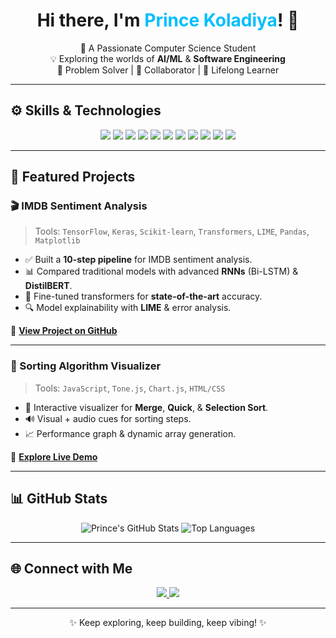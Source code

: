 <!-- Profile README starts here -->

<h1 align="center">Hi there, I'm <span style="color:#00bfff;">Prince Koladiya</span>! 👋</h1>

<p align="center">
🌟 A Passionate Computer Science Student <br>
💡 Exploring the worlds of <strong>AI/ML</strong> & <strong>Software Engineering</strong> <br>
🎯 Problem Solver | 💬 Collaborator | 🌱 Lifelong Learner
</p>

---

## ⚙️ Skills & Technologies

<p align="center">
  <img src="https://img.shields.io/badge/Python-3776AB?style=for-the-badge&logo=python&logoColor=white" />
  <img src="https://img.shields.io/badge/JavaScript-F7DF1E?style=for-the-badge&logo=javascript&logoColor=black" />
  <img src="https://img.shields.io/badge/Node.js-339933?style=for-the-badge&logo=nodedotjs&logoColor=white" />
  <img src="https://img.shields.io/badge/MySQL-4479A1?style=for-the-badge&logo=mysql&logoColor=white" />
  <img src="https://img.shields.io/badge/TensorFlow-FF6F00?style=for-the-badge&logo=tensorflow&logoColor=white" />
  <img src="https://img.shields.io/badge/Keras-D00000?style=for-the-badge&logo=keras&logoColor=white" />
  <img src="https://img.shields.io/badge/PyTorch-EE4C2C?style=for-the-badge&logo=pytorch&logoColor=white" />
  <img src="https://img.shields.io/badge/Flask-000000?style=for-the-badge&logo=flask&logoColor=white" />
  <img src="https://img.shields.io/badge/HTML5-E34F26?style=for-the-badge&logo=html5&logoColor=white" />
  <img src="https://img.shields.io/badge/CSS3-1572B6?style=for-the-badge&logo=css3&logoColor=white" />
  <img src="https://img.shields.io/badge/Git-F05032?style=for-the-badge&logo=git&logoColor=white" />
</p>

---

## 🌟 Featured Projects

### 🎬 IMDB Sentiment Analysis
> Tools: `TensorFlow`, `Keras`, `Scikit-learn`, `Transformers`, `LIME`, `Pandas`, `Matplotlib`

- ✅ Built a **10-step pipeline** for IMDB sentiment analysis.
- 📊 Compared traditional models with advanced **RNNs** (Bi-LSTM) & **DistilBERT**.
- 🧠 Fine-tuned transformers for **state-of-the-art** accuracy.
- 🔍 Model explainability with **LIME** & error analysis.

🔗 **[View Project on GitHub](https://github.com/Prince-Koladiya09/Movie_sentiment_analysis)**

---

### 🔢 Sorting Algorithm Visualizer
> Tools: `JavaScript`, `Tone.js`, `Chart.js`, `HTML/CSS`

- 🎨 Interactive visualizer for **Merge**, **Quick**, & **Selection Sort**.
- 🔊 Visual + audio cues for sorting steps.
- 📈 Performance graph & dynamic array generation.

🚀 **[Explore Live Demo](https://sortexplorer.netlify.app/)**

---

## 📊 GitHub Stats

<p align="center">
  <img src="https://github-readme-stats.vercel.app/api?username=Prince-Koladiya09&show_icons=true&theme=radical&count_private=true" alt="Prince's GitHub Stats" />
  <img src="https://github-readme-stats.vercel.app/api/top-langs/?username=Prince-Koladiya09&layout=compact&theme=radical" alt="Top Languages" />
</p>

---

## 🌐 Connect with Me

<p align="center">
  <a href="https://linkedin.com/in/prince-koladiya-47782727a" target="_blank">
    <img src="https://img.shields.io/badge/LinkedIn-0077B5?style=for-the-badge&logo=linkedin&logoColor=white"/>
  </a>
  <a href="https://github.com/Prince-Koladiya09" target="_blank">
    <img src="https://img.shields.io/badge/GitHub-100000?style=for-the-badge&logo=github&logoColor=white"/>
  </a>
</p>

---

<p align="center">✨ Keep exploring, keep building, keep vibing! ✨</p>

<!-- Profile README ends here -->
